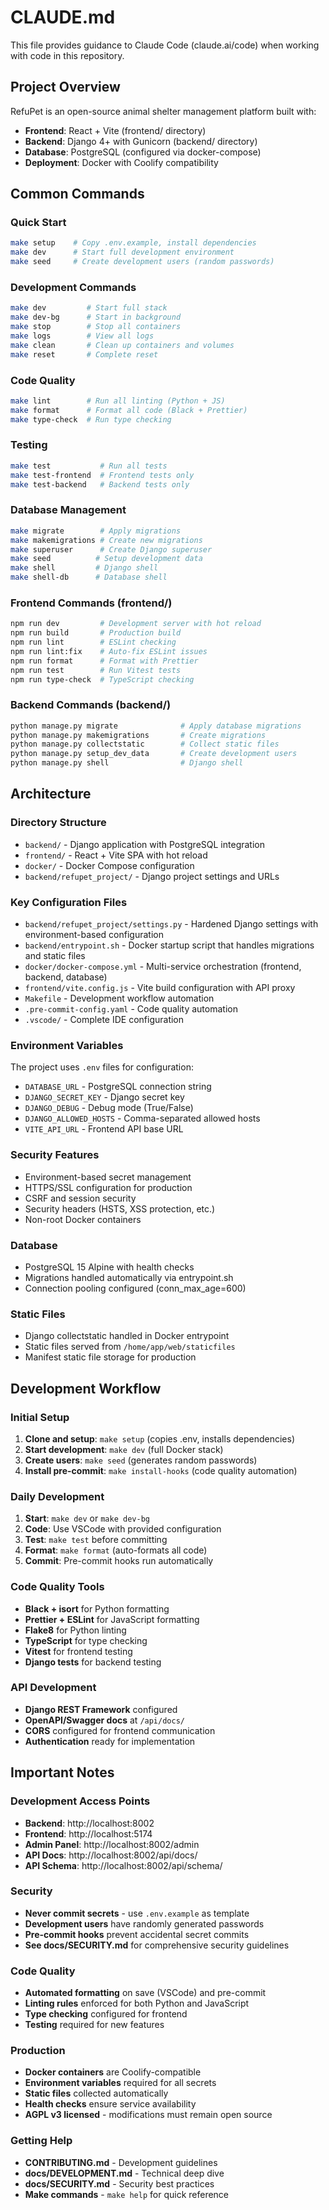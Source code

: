 # CLAUDE.md

This file provides guidance to Claude Code (claude.ai/code) when working with code in this repository.

## Project Overview

RefuPet is an open-source animal shelter management platform built with:
- **Frontend**: React + Vite (frontend/ directory)
- **Backend**: Django 4+ with Gunicorn (backend/ directory)
- **Database**: PostgreSQL (configured via docker-compose)
- **Deployment**: Docker with Coolify compatibility

## Common Commands

### Quick Start
```bash
make setup    # Copy .env.example, install dependencies
make dev      # Start full development environment
make seed     # Create development users (random passwords)
```

### Development Commands
```bash
make dev         # Start full stack
make dev-bg      # Start in background
make stop        # Stop all containers
make logs        # View all logs
make clean       # Clean up containers and volumes
make reset       # Complete reset
```

### Code Quality
```bash
make lint        # Run all linting (Python + JS)
make format      # Format all code (Black + Prettier)
make type-check  # Run type checking
```

### Testing
```bash
make test           # Run all tests
make test-frontend  # Frontend tests only
make test-backend   # Backend tests only
```

### Database Management
```bash
make migrate        # Apply migrations
make makemigrations # Create new migrations
make superuser      # Create Django superuser
make seed          # Setup development data
make shell         # Django shell
make shell-db      # Database shell
```

### Frontend Commands (frontend/)
```bash
npm run dev         # Development server with hot reload
npm run build       # Production build
npm run lint        # ESLint checking
npm run lint:fix    # Auto-fix ESLint issues
npm run format      # Format with Prettier
npm run test        # Run Vitest tests
npm run type-check  # TypeScript checking
```

### Backend Commands (backend/)
```bash
python manage.py migrate              # Apply database migrations
python manage.py makemigrations       # Create migrations
python manage.py collectstatic        # Collect static files
python manage.py setup_dev_data       # Create development users
python manage.py shell                # Django shell
```

## Architecture

### Directory Structure
- `backend/` - Django application with PostgreSQL integration
- `frontend/` - React + Vite SPA with hot reload
- `docker/` - Docker Compose configuration
- `backend/refupet_project/` - Django project settings and URLs

### Key Configuration Files
- `backend/refupet_project/settings.py` - Hardened Django settings with environment-based configuration
- `backend/entrypoint.sh` - Docker startup script that handles migrations and static files
- `docker/docker-compose.yml` - Multi-service orchestration (frontend, backend, database)
- `frontend/vite.config.js` - Vite build configuration with API proxy
- `Makefile` - Development workflow automation
- `.pre-commit-config.yaml` - Code quality automation
- `.vscode/` - Complete IDE configuration

### Environment Variables
The project uses `.env` files for configuration:
- `DATABASE_URL` - PostgreSQL connection string
- `DJANGO_SECRET_KEY` - Django secret key
- `DJANGO_DEBUG` - Debug mode (True/False)
- `DJANGO_ALLOWED_HOSTS` - Comma-separated allowed hosts
- `VITE_API_URL` - Frontend API base URL

### Security Features
- Environment-based secret management
- HTTPS/SSL configuration for production
- CSRF and session security
- Security headers (HSTS, XSS protection, etc.)
- Non-root Docker containers

### Database
- PostgreSQL 15 Alpine with health checks
- Migrations handled automatically via entrypoint.sh
- Connection pooling configured (conn_max_age=600)

### Static Files
- Django collectstatic handled in Docker entrypoint
- Static files served from `/home/app/web/staticfiles`
- Manifest static file storage for production

## Development Workflow

### Initial Setup
1. **Clone and setup**: `make setup` (copies .env, installs dependencies)
2. **Start development**: `make dev` (full Docker stack)
3. **Create users**: `make seed` (generates random passwords)
4. **Install pre-commit**: `make install-hooks` (code quality automation)

### Daily Development
1. **Start**: `make dev` or `make dev-bg`
2. **Code**: Use VSCode with provided configuration
3. **Test**: `make test` before committing
4. **Format**: `make format` (auto-formats all code)
5. **Commit**: Pre-commit hooks run automatically

### Code Quality Tools
- **Black + isort** for Python formatting
- **Prettier + ESLint** for JavaScript formatting
- **Flake8** for Python linting
- **TypeScript** for type checking
- **Vitest** for frontend testing
- **Django tests** for backend testing

### API Development
- **Django REST Framework** configured
- **OpenAPI/Swagger docs** at `/api/docs/`
- **CORS** configured for frontend communication
- **Authentication** ready for implementation

## Important Notes

### Development Access Points
- **Backend**: http://localhost:8002
- **Frontend**: http://localhost:5174  
- **Admin Panel**: http://localhost:8002/admin
- **API Docs**: http://localhost:8002/api/docs/
- **API Schema**: http://localhost:8002/api/schema/

### Security
- **Never commit secrets** - use `.env.example` as template
- **Development users** have randomly generated passwords 
- **Pre-commit hooks** prevent accidental secret commits
- **See docs/SECURITY.md** for comprehensive security guidelines

### Code Quality
- **Automated formatting** on save (VSCode) and pre-commit
- **Linting rules** enforced for both Python and JavaScript
- **Type checking** configured for frontend
- **Testing** required for new features

### Production
- **Docker containers** are Coolify-compatible
- **Environment variables** required for all secrets
- **Static files** collected automatically
- **Health checks** ensure service availability
- **AGPL v3 licensed** - modifications must remain open source

### Getting Help
- **CONTRIBUTING.md** - Development guidelines
- **docs/DEVELOPMENT.md** - Technical deep dive
- **docs/SECURITY.md** - Security best practices
- **Make commands** - `make help` for quick reference